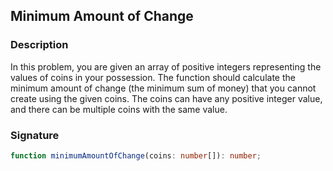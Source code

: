 ## Minimum Amount of Change

### Description

In this problem, you are given an array of positive integers representing the values of coins in your possession. The function should calculate the minimum amount of change (the minimum sum of money) that you cannot create using the given coins. The coins can have any positive integer value, and there can be multiple coins with the same value.

### Signature

```typescript
function minimumAmountOfChange(coins: number[]): number;
```
